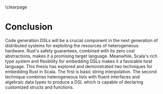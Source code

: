 \clearpage

# Conclusion

Code generation DSLs will be a crucial component in the next generation of distributed systems for exploiting the resources of heterogeneous hardware. Rust's safety guarantees, combined with its zero cost abstractions, makes it a promising target language. Meanwhile, Scala's rich type system and flexibility for embedding DSLs makes it a favorable host language. This thesis has explored and demonstrated two techniques for embedding Rust in Scala. The first is basic string interpolation. The second technique combines heterogeneous lists with fluent interfaces and algebraic data types to produce a DSL which is capable of declaring customized structs and functions.
